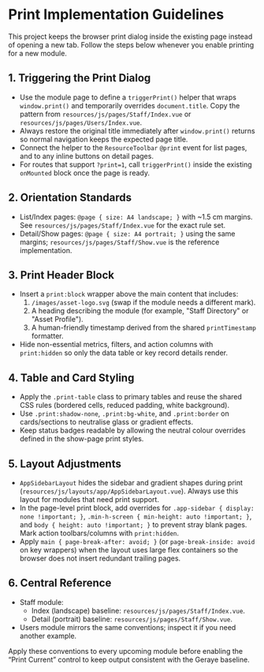 # Print Implementation Guidelines

This project keeps the browser print dialog inside the existing page instead of opening a new tab. Follow the steps below whenever you enable printing for a new module.

## 1. Triggering the Print Dialog
- Use the module page to define a `triggerPrint()` helper that wraps `window.print()` and temporarily overrides `document.title`. Copy the pattern from `resources/js/pages/Staff/Index.vue` or `resources/js/pages/Users/Index.vue`.
- Always restore the original title immediately after `window.print()` returns so normal navigation keeps the expected page title.
- Connect the helper to the `ResourceToolbar` `@print` event for list pages, and to any inline buttons on detail pages.
- For routes that support `?print=1`, call `triggerPrint()` inside the existing `onMounted` block once the page is ready.

## 2. Orientation Standards
- List/Index pages: `@page { size: A4 landscape; }` with ~1.5 cm margins. See `resources/js/pages/Staff/Index.vue` for the exact rule set.
- Detail/Show pages: `@page { size: A4 portrait; }` using the same margins; `resources/js/pages/Staff/Show.vue` is the reference implementation.

## 3. Print Header Block
- Insert a `print:block` wrapper above the main content that includes:
  1. `/images/asset-logo.svg` (swap if the module needs a different mark).
  2. A heading describing the module (for example, "Staff Directory" or "Asset Profile").
  3. A human-friendly timestamp derived from the shared `printTimestamp` formatter.
- Hide non-essential metrics, filters, and action columns with `print:hidden` so only the data table or key record details render.

## 4. Table and Card Styling
- Apply the `.print-table` class to primary tables and reuse the shared CSS rules (bordered cells, reduced padding, white background).
- Use `.print:shadow-none`, `.print:bg-white`, and `.print:border` on cards/sections to neutralise glass or gradient effects.
- Keep status badges readable by allowing the neutral colour overrides defined in the show-page print styles.

## 5. Layout Adjustments
- `AppSidebarLayout` hides the sidebar and gradient shapes during print (`resources/js/layouts/app/AppSidebarLayout.vue`). Always use this layout for modules that need print support.
- In the page-level print block, add overrides for `.app-sidebar { display: none !important; }`, `.min-h-screen { min-height: auto !important; }`, and `body { height: auto !important; }` to prevent stray blank pages. Mark action toolbars/columns with `print:hidden`.
- Apply `main { page-break-after: avoid; }` (or `page-break-inside: avoid` on key wrappers) when the layout uses large flex containers so the browser does not insert redundant trailing pages.

## 6. Central Reference
- Staff module:
  - Index (landscape) baseline: `resources/js/pages/Staff/Index.vue`.
  - Detail (portrait) baseline: `resources/js/pages/Staff/Show.vue`.
- Users module mirrors the same conventions; inspect it if you need another example.

Apply these conventions to every upcoming module before enabling the “Print Current” control to keep output consistent with the Geraye baseline.
